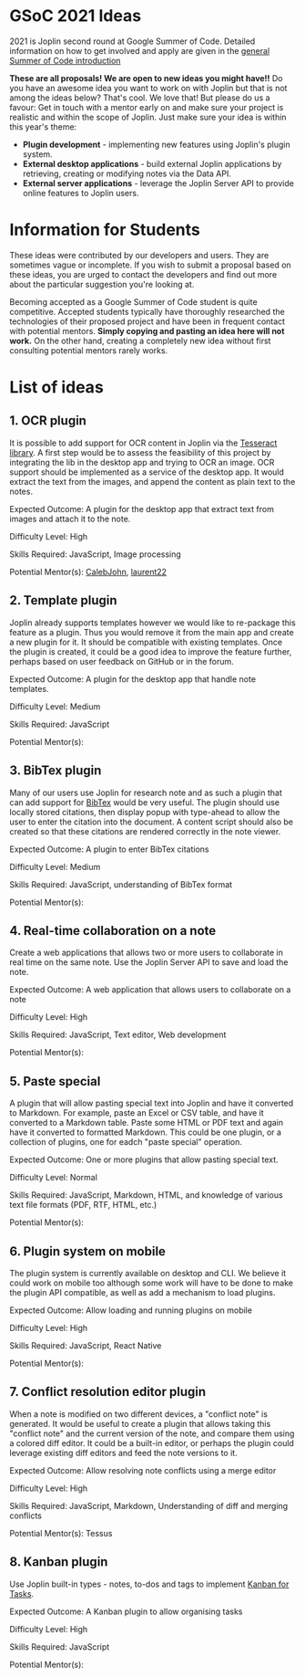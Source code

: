 # GSoC 2021 Ideas

2021 is Joplin second round at Google Summer of Code. Detailed information on how to get involved and apply are given in the [general Summer of Code introduction](https://joplinapp.org/gsoc2021/index/) 

**These are all proposals! We are open to new ideas you might have!!** Do you have an awesome idea you want to work on with Joplin but that is not among the ideas below? That's cool. We love that! But please do us a favour: Get in touch with a mentor early on and make sure your project is realistic and within the scope of Joplin. Just make sure your idea is within this year's theme:

- **Plugin development** - implementing new features using Joplin's plugin system.
- **External desktop applications** - build external Joplin applications by retrieving, creating or modifying notes via the Data API.
- **External server applications** - leverage the Joplin Server API to provide online features to Joplin users.

# Information for Students

These ideas were contributed by our developers and users. They are sometimes vague or incomplete. If you wish to submit a proposal based on these ideas, you are urged to contact the developers and find out more about the particular suggestion you're looking at.

Becoming accepted as a Google Summer of Code student is quite competitive. Accepted students typically have thoroughly researched the technologies of their proposed project and have been in frequent contact with potential mentors. **Simply copying and pasting an idea here will not work.** On the other hand, creating a completely new idea without first consulting potential mentors rarely works.

# List of ideas

## 1. OCR plugin

It is possible to add support for OCR content in Joplin via the [Tesseract library](http://tesseract.projectnaptha.com/). A first step would be to assess the feasibility of this project by integrating the lib in the desktop app and trying to OCR an image. OCR support should be implemented as a service of the desktop app. It would extract the text from the images, and append the content as plain text to the notes.

Expected Outcome: A plugin for the desktop app that extract text from images and attach it to the note.

Difficulty Level: High

Skills Required: JavaScript, Image processing

Potential Mentor(s): [CalebJohn](https://github.com/CalebJohn/), [laurent22](https://github.com/laurent22/)

## 2. Template plugin

Joplin already supports templates however we would like to re-package this feature as a plugin. Thus you would remove it from the main app and create a new plugin for it. It should be compatible with existing templates. Once the plugin is created, it could be a good idea to improve the feature further, perhaps based on user feedback on GitHub or in the forum.

Expected Outcome: A plugin for the desktop app that handle note templates.

Difficulty Level: Medium

Skills Required: JavaScript

Potential Mentor(s):

## 3. BibTex plugin

Many of our users use Joplin for research note and as such a plugin that can add support for [BibTex](http://www.bibtex.org) would be very useful. The plugin should use locally stored citations, then display popup with type-ahead to allow the user to enter the citation into the document. A content script should also be created so that these citations are rendered correctly in the note viewer.

Expected Outcome: A plugin to enter BibTex citations

Difficulty Level: Medium

Skills Required: JavaScript, understanding of BibTex format

Potential Mentor(s):

## 4. Real-time collaboration on a note

Create a web applications that allows two or more users to collaborate in real time on the same note. Use the Joplin Server API to save and load the note.

Expected Outcome: A web application that allows users to collaborate on a note

Difficulty Level: High

Skills Required: JavaScript, Text editor, Web development

Potential Mentor(s):

## 5. Paste special

A plugin that will allow pasting special text into Joplin and have it converted to Markdown. For example, paste an Excel or CSV table, and have it converted to a Markdown table. Paste some HTML or PDF text and again have it converted to formatted Markdown. This could be one plugin, or a collection of plugins, one for eadch "paste special" operation.

Expected Outcome: One or more plugins that allow pasting special text.

Difficulty Level: Normal

Skills Required: JavaScript, Markdown, HTML, and knowledge of various text file formats (PDF, RTF, HTML, etc.)

Potential Mentor(s):

## 6. Plugin system on mobile

The plugin system is currently available on desktop and CLI. We believe it could work on mobile too although some work will have to be done to make the plugin API compatible, as well as add a mechanism to load plugins.

Expected Outcome: Allow loading and running plugins on mobile

Difficulty Level: High

Skills Required: JavaScript, React Native

Potential Mentor(s):

## 7. Conflict resolution editor plugin

When a note is modified on two different devices, a "conflict note" is generated. It would be useful to create a plugin that allows taking this "conflict note" and the current version of the note, and compare them using a colored diff editor. It could be a built-in editor, or perhaps the plugin could leverage existing diff editors and feed the note versions to it.

Expected Outcome: Allow resolving note conflicts using a merge editor

Difficulty Level: High

Skills Required: JavaScript, Markdown, Understanding of diff and merging conflicts

Potential Mentor(s): Tessus

## 8. Kanban plugin

Use Joplin built-in types - notes, to-dos and tags to implement [Kanban for Tasks](https://discourse.joplinapp.org/t/kanban-for-tasks/7342).

Expected Outcome: A Kanban plugin to allow organising tasks

Difficulty Level: High

Skills Required: JavaScript

Potential Mentor(s):

